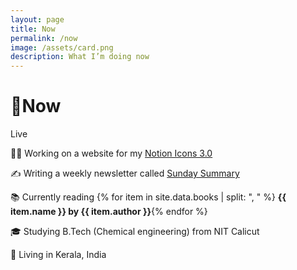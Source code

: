 ```yaml
---
layout: page
title: Now
permalink: /now
image: /assets/card.png
description: What I’m doing now
---
```


# 🌱Now

<div class="about-pills">
<span class="about-pill">
<span class="live-icon"></span> Live
</span>
</div>

👨‍💻 Working on a website for my [Notion Icons 3.0](/blog/notion-icons-3-0)

✍️ Writing a weekly newsletter called [Sunday Summary](https://newsletter.vyshnav.xyz/)

📚 Currently reading {% for item in site.data.books | split: ", " %} <b>{{ item.name }} by {{ item.author }}</b>{% endfor %}

🎓 Studying B.Tech (Chemical engineering) from NIT Calicut

📍 Living in Kerala, India